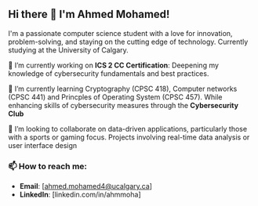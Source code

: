## Hi there 👋 I'm Ahmed Mohamed!

I'm a passionate computer science student with a love for innovation, problem-solving, and staying on the cutting edge of technology. Currently studying at the University of Calgary.

🔭 I’m currently working on **ICS 2 CC Certification**: Deepening my knowledge of cybersecurity fundamentals and best practices.

🌱 I’m currently learning Cryptography (CPSC 418), Computer networks (CPSC 441) and Princples of Operating System (CPSC 457). While enhancing skills of cybersecurity measures through the **Cybersecurity Club**

👯 I’m looking to collaborate on data-driven applications, particularly those with a sports or gaming focus. Projects involving real-time data analysis or user interface design

### 📫 How to reach me:
- **Email**: [ahmed.mohamed4@ucalgary.ca]
- **LinkedIn**: [linkedin.com/in/ahmmoha]

